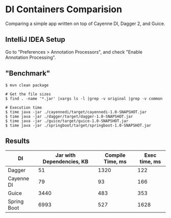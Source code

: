 # DI Containers Comparision

Comparing a simple app written on top of Cayenne DI, Dagger 2, and
Guice.

## IntelliJ IDEA Setup

Go to "Preferences > Annotation Processors", and check "Enable Annotation
Processing".

## "Benchmark"

```
$ mvn clean package

# Get the file sizes
$ find . -name '*.jar' |xargs ls -l |grep -v original |grep -v common

# Execution time
$ time java -jar ./cayennedi/target/cayennedi-1.0-SNAPSHOT.jar
$ time java -jar ./dagger/target/dagger-1.0-SNAPSHOT.jar
$ time java -jar ./guice/target/guice-1.0-SNAPSHOT.jar
$ time java -jar ./springboot/target/springboot-1.0-SNAPSHOT.jar
```

## Results

|DI|Jar with Dependencies, KB|Compile Time, ms|Exec time, ms|
|----|-----|-----|----|
|Dagger| 51|1320|122|
|Cayenne DI|79|93|166|
|Guice|3440|483|353|
|Spring Boot|6993|527|1628|
